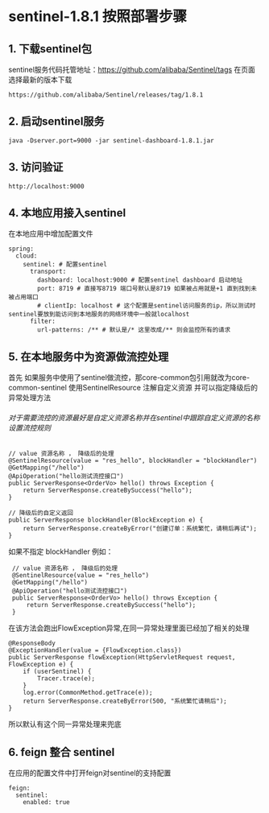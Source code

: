 # sentinel-1.8.1 按照部署步骤

## 1. 下载sentinel包

sentinel服务代码托管地址：https://github.com/alibaba/Sentinel/tags
在页面选择最新的版本下载
```
https://github.com/alibaba/Sentinel/releases/tag/1.8.1
```
## 2. 启动sentinel服务
```
java -Dserver.port=9000 -jar sentinel-dashboard-1.8.1.jar
```

## 3. 访问验证

```
http://localhost:9000
``` 
## 4. 本地应用接入sentinel

在本地应用中增加配置文件
```
spring:
  cloud:
    sentinel: # 配置sentinel
      transport:
        dashboard: localhost:9000 # 配置sentinel dashboard 启动地址
        port: 8719 # 直接写8719 端口号默认是8719 如果被占用就是+1 直到找到未被占用端口
        # clientIp: localhost # 这个配置是sentinel访问服务的ip，所以测试时sentinel要放到能访问到本地服务的网络环境中一般就localhost
      filter:
        url-patterns: /** # 默认是/* 这里改成/** 则会监控所有的请求
```

## 5. 在本地服务中为资源做流控处理
首先 如果服务中使用了sentinel做流控，那core-common包引用就改为core-common-sentinel
使用SentinelResource 注解自定义资源 并可以指定降级后的异常处理方法

###### 对于需要流控的资源最好是自定义资源名称并在sentinel中跟踪自定义资源的名称设置流控规则
```
// value 资源名称 ， 降级后的处理
@SentinelResource(value = "res_hello", blockHandler = "blockHandler")
@GetMapping("/hello")
@ApiOperation("hello测试流控接口")
public ServerResponse<OrderVo> hello() throws Exception {
    return ServerResponse.createBySuccess("hello");
}

// 降级后的自定义返回
public ServerResponse blockHandler(BlockException e) {
    return ServerResponse.createByError("创建订单：系统繁忙，请稍后再试");
}
```
如果不指定 blockHandler 例如：

```
 // value 资源名称 ， 降级后的处理
 @SentinelResource(value = "res_hello")
 @GetMapping("/hello")
 @ApiOperation("hello测试流控接口")
 public ServerResponse<OrderVo> hello() throws Exception {
     return ServerResponse.createBySuccess("hello");
 }
 ```

在该方法会跑出FlowException异常,在同一异常处理里面已经加了相关的处理
```
@ResponseBody
@ExceptionHandler(value = {FlowException.class})
public ServerResponse flowException(HttpServletRequest request, FlowException e) {
    if (userSentinel) {
        Tracer.trace(e);
    }
    log.error(CommonMethod.getTrace(e));
    return ServerResponse.createByError(500, "系统繁忙请稍后");
}
```
所以默认有这个同一异常处理来兜底

## 6. feign 整合 sentinel
在应用的配置文件中打开feign对sentinel的支持配置
```
feign:
  sentinel:
    enabled: true
``` 
